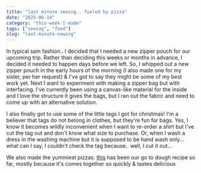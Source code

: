```yaml
---
title: "last minute sewing.. fueled by pizza"
date: "2025-06-14"
category: "this-week-I-made"
tags: ["sewing", "food"]
slug: "last-minute-sewing"
---
```


In typical sam fashion.. I decided that I needed a new zipper pouch for our upcoming trip. Rather than deciding this weeks or months in advance, I decided it needed to happen days before we left. So, I whipped out a new zipper pouch in the early hours of the morning (I also made one for my sister, per her request) & I've got to say they might be some of my best work yet. Next I want to experiment with making a zipper bag but with interfacing. I've currently been using a canvas-like material for the inside and I love the structure it gives the bags, but I ran out the fabric and need to come up with an alternative solution.

I also finally got to use some of the little tags I got for christmas! I'm a believer that tags do not belong in clothes, but they're fun for bags. Yes, I know it becomes wildly inconvenient when I want to re-order a shirt but I've cut the tag out and don't know what size to purchase. Or, when I wash a dress in the washing machine but it is supposed to be hand wash only... what can I say, I couldn't check the tag because.. well, I cut it out...

We also made the yummiest pizzas. [this](https://joyfoodsunshine.com/easy-homemade-pizza-dough/) has been our go to dough recipe so far, mostly because it's comes together so quickly & tastes delicious
